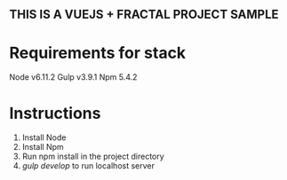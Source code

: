 ## THIS IS A VUEJS + FRACTAL PROJECT SAMPLE

# Requirements for stack 
Node v6.11.2
Gulp v3.9.1
Npm 5.4.2

# Instructions
1. Install Node
2. Install Npm
3. Run npm install in the project directory
4. *gulp develop* to run localhost server
